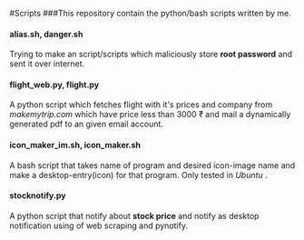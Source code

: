 #Scripts
###This repository contain the python/bash scripts written by me.

#### alias.sh, danger.sh
Trying to make an script/scripts which maliciously store **root password** and sent it over internet.

#### flight_web.py, flight.py
A python script which fetches flight with it's prices and company from *makemytrip.com* which have price less than 3000 ₹ and mail a dynamically generated pdf to an given email account.

#### icon_maker_im.sh, icon_maker.sh
A bash script that takes name of program and desired icon-image name and make a desktop-entry(icon) for that program. Only tested in *Ubuntu* .

#### stocknotify.py
A python script that notify about **stock price** and notify as desktop notification using of web scraping and pynotify.

